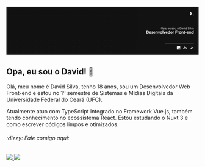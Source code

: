 ![Banner do David Silva](./banner.png)

## Opa, eu sou o David! :wave:

Olá, meu nome é David Silva, tenho 18 anos, sou um Desenvolvedor Web Front-end e estou no 1º semestre de Sistemas e Mídias Digitais da Universidade Federal do Ceará (UFC). 

Atualmente atuo com TypeScript integrado no Framework Vue.js, também tendo conhecimento no ecossistema React. Estou estudando o Nuxt 3 e como escrever códigos limpos e otimizados. 

<div align="left">
  <h6>:dizzy: Fale comigo aqui:</h6>
  <a href="https://www.linkedin.com/in/davsilvam/" target="_blank">
    <img src="https://img.shields.io/badge/LinkedIn-121212?style=for-the-badge&logo=linkedin&logoColor=FFF"/>
  </a>
  <a href="https://www.instagram.com/davsilvam_/" target="_blank">
    <img src="https://img.shields.io/badge/Instagram-121212?style=for-the-badge&logo=instagram&logoColor=FFF"/>
  </a>
</div>
